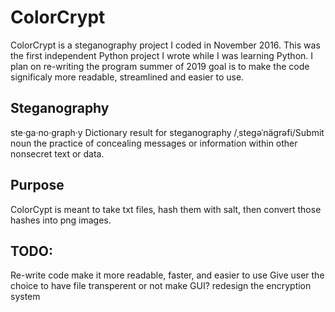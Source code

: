 # ColorCrypt
ColorCrypt is a steganography project I coded in November 2016. This was the first independent Python project I wrote while I was learning Python. I plan on re-writing the program summer of 2019 goal is to make the code significaly more readable, streamlined and easier to use.

## Steganography
ste·ga·no·graph·y
Dictionary result for steganography
/ˌsteɡəˈnäɡrəfi/Submit
noun
the practice of concealing messages or information within other nonsecret text or data.

## Purpose
ColorCypt is meant to take txt files, hash them with salt, then convert those hashes into png images.

## TODO: 
  Re-write code
    make it more readable, faster, and easier to use
  Give user the choice to have file transperent or not 
  make GUI?
  redesign the encryption system
